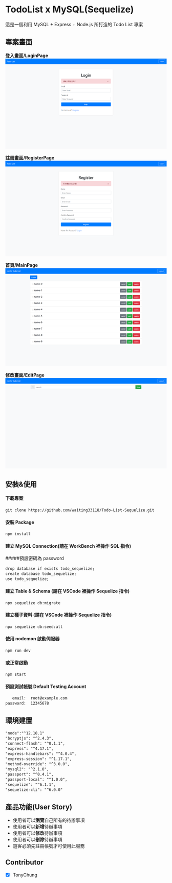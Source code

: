 # TodoList x MySQL(Sequelize)

這是一個利用 MySQL + Express + Node.js 所打造的 Todo List 專案

## 專案畫面

**登入畫面/LoginPage**
![專案畫面](/public/image/project_screenshot1.png)

**註冊畫面/RegisterPage**
![專案畫面](/public/image/project_screenshot2.png)

**首頁/MainPage**
![專案畫面](/public/image/project_screenshot3.png)

**修改畫面/EditPage**
![專案畫面](/public/image/project_screenshot4.png)

## 安裝&使用

#### 下載專案

```
git clone https://github.com/waiting33118/Todo-List-Sequelize.git
```

#### 安裝 Package

```
npm install
```

#### 建立 MySQL Connection(請在 WorkBench 裡操作 SQL 指令)

#####預設密碼為 password

```
drop database if exists todo_sequelize;
create database todo_sequelize;
use todo_sequelize;
```

#### 建立 Table & Schema (請在 VSCode 裡操作 Sequelize 指令)

```
npx sequelize db:migrate
```

#### 建立種子資料 (請在 VSCode 裡操作 Sequelize 指令)

```
npx sequelize db:seed:all
```

#### 使用 nodemon 啟動伺服器

```
npm run dev
```

#### 或正常啟動

```
npm start
```

#### 預設測試帳號 Default Testing Account

```
   email:  root@example.com
password:  12345678
```

## 環境建置

```
"node":"^12.18.1"
"bcryptjs": "^2.4.3",
"connect-flash": "^0.1.1",
"express": "^4.17.1",
"express-handlebars": "^4.0.4",
"express-session": "^1.17.1",
"method-override": "^3.0.0",
"mysql2": "^2.1.0",
"passport": "^0.4.1",
"passport-local": "^1.0.0",
"sequelize": "^6.1.1",
"sequelize-cli": "^6.0.0"
```

## 產品功能(User Story)

- 使用者可以**瀏覽**自己所有的待辦事項
- 使用者可以**新增**待辦事項
- 使用者可以**修改**待辦事項
- 使用者可以**刪除**待辦事項
- 遊客必須先註冊帳號才可使用此服務

## Contributor

- [x] TonyChung

